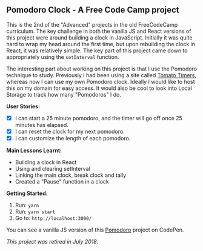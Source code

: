 ## Pomodoro Clock -  A Free Code Camp project

This is the 2nd of the "Advanced" projects in the old FreeCodeCamp curriculum. 
The key challenge in both the vanilla JS and React versions of this project were 
around building a clock in JavaScript. Initially it was quite hard to wrap my 
head around the first time, but upon rebuilding the clock in React, it was 
relatively simple. The key part of this project came down to appropriately using 
the `setInterval` function. 

The interesting part about working on this project is that I use the Pomodoro 
technique to study. Previously I had been using a site called 
[Tomato Timers](http://tomatotimers.com/), whereas now I can use my own Pomodoro
clock. Ideally I would like to host this on my domain for easy access. It would 
also be cool to look into Local Storage to track how many "Pomodoros" I do. 

 **User Stories:**
 - [x] I can start a 25 minute pomodoro, and the timer will go off once 25 
 minutes has elapsed.
 - [x] I can reset the clock for my next pomodoro.
 - [x] I can customize the length of each pomodoro.

 **Main Lessons Learnt:**
* Building a clock in React
* Using and clearing setInterval
* Linking the main clock, break clock and tally
* Created a "Pause" function in a clock

**Getting Started:**
 1. Run: `yarn`
 2. Run: `yarn start`
 3. Go to: `http://localhost:3000/`

You can see a vanilla JS version of this 
[Pomodoro](https://codepen.io/Pagey/pen/zRWYgw) project on CodePen.

*This project was retired in July 2018.*
